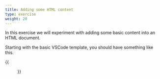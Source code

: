 ```yaml
---
title: Adding some HTML content
type: exercise
weight: 20
---
```


In this exercise we will experiment with adding some basic content into an HTML document.

<!--more-->

Starting with the basic VSCode template, you should have something like this.

{{<figure caption="starting point" src="starting-point.png">}}
